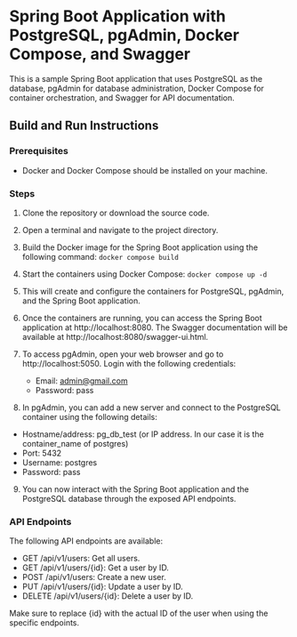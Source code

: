# Spring Boot Application with PostgreSQL, pgAdmin, Docker Compose, and Swagger


This is a sample Spring Boot application that uses PostgreSQL as the database, pgAdmin for database administration, Docker Compose for container orchestration, and Swagger for API documentation.

## Build and Run Instructions

### Prerequisites

* Docker and Docker Compose should be installed on your machine.

### Steps

1. Clone the repository or download the source code.

2. Open a terminal and navigate to the project directory.

3. Build the Docker image for the Spring Boot application using the following command:
   `docker compose build`
4. Start the containers using Docker Compose:
   `docker compose up -d`
5. This will create and configure the containers for PostgreSQL, pgAdmin, and the Spring Boot application.
6. Once the containers are running, you can access the Spring Boot application at http://localhost:8080. 
   The Swagger documentation will be available at http://localhost:8080/swagger-ui.html.

7. To access pgAdmin, open your web browser and go to http://localhost:5050. Login with the following credentials:
   * Email: admin@gmail.com
   * Password: pass

8. In pgAdmin, you can add a new server and connect to the PostgreSQL container using the following details:

* Hostname/address: pg_db_test  (or IP address. In our case it is the container_name of postgres)
* Port: 5432
* Username: postgres
* Password: pass

9. You can now interact with the Spring Boot application and the PostgreSQL database through the exposed API endpoints.

### API Endpoints

The following API endpoints are available:

* GET /api/v1/users: Get all users.
* GET /api/v1/users/{id}: Get a user by ID.
* POST /api/v1/users: Create a new user.
* PUT /api/v1/users/{id}: Update a user by ID.
* DELETE /api/v1/users/{id}: Delete a user by ID.

Make sure to replace {id} with the actual ID of the user when using the specific endpoints.
